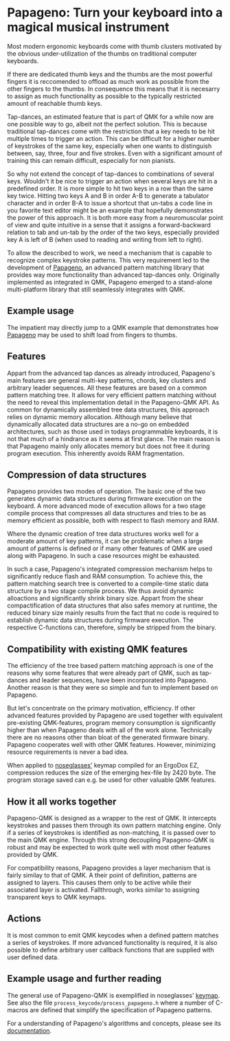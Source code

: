 
# Papageno: Turn your keyboard into a magical musical instrument

Most modern ergonomic keyboards come with thumb clusters motivated by the obvious under-utilization of the thumbs on traditional computer keyboards.

If there are dedicated thumb keys and the thumbs are the most powerful fingers it is reccomended to offload as much work as possible from the other fingers to the thumbs. In consequence this means that it is necesarry to assign as much functionality as possible to the typically restricted amount of reachable thumb keys. 

Tap-dances, an estimated feature that is part of QMK for a while now are one possible way to go, albeit not the perfect solution. This is because traditional tap-dances come with the restriction that a key needs to be hit multiple times to trigger an action. This can be difficult for a higher number of keystrokes of the same key, especially when one wants to distinguish between, say, three, four and five strokes. Even with a significant amount of training this can remain difficult, especially for non pianists.

So why not extend the concept of tap-dances to combinations of several keys. Wouldn't it be nice to trigger an action when several keys are hit in a predefined order. It is more simple to hit two keys in a row than the same key twice. Hitting two keys A and B in order A-B to generate a tabulator character and in order B-A to issue a shortcut that un-tabs a code line in you favorite text editor might be an example that hopefully demonstrates the power of this approach. It is both more easy from a neuromuscular point of view and quite intuitive in a sense that it assigns a forward-backward relation to tab and un-tab by the order of the two keys, especially provided key A is left of B (when used to reading and writing from left to right).

To allow the described to work, we need a mechanism that is capable to recognize complex keystroke patterns. This very requirement led to the development of [Papageno](https://github.com/noseglasses/papageno/), an advanced pattern matching library that provides way more functionality than advanced tap-dances only. Originally implemented as integrated in QMK, Papageno emerged to a stand-alone multi-platform library that still seamlessly integrates with QMK.

## Example usage

The impatient may directly jump to a QMK example that demonstrates how [Papageno](https://github.com/noseglasses/noseglasses_qmk_layout/) may be used to shift load from fingers to thumbs.

## Features
Appart from the advanced tap dances as already introduced, Papageno's main features are general multi-key patterns, chords, key clusters and arbitrary leader sequences. All these features are based on a common pattern matching tree. It allows for very efficient pattern matching without the need to reveal this implementation detail in the Papageno-QMK API. As common for dynamically assembled tree data structures, this approach relies on dynamic memory allocation. Although many believe that dynamically allocated data structures are a no-go on embedded architectures, such as those used in todays programmable keyboards, it is not that much of a hindrance as it seems at first glance. The main reason is that Papageno mainly only allocates memory but does not free it during program execution. This inherently avoids RAM fragmentation. 

## Compression of data structures

Papageno provides two modes of operation. The basic one of the two generates dynamic data structures during firmware execution on the keyboard. A more advanced mode of execution allows for a two stage compile process that compresses all data structures and tries to be as memory efficient as possible, both with respect to flash memory and RAM.

Where the dynamic creation of tree data structures works well for a moderate amount of key patterns, it can be problematic when a large amount of patterns is defined or if many other features of QMK are used along with Papageno. In such a case resources might be exhausted.

In such a case, Papageno's integrated compression mechanism helps to significantly reduce flash and RAM consumption. To achieve this, the pattern matching search tree is converted to a compile-time static data structure by a two stage compile process. We thus avoid dynamic alloactions and significantly shrink binary size. Appart from the shear compactification of data structures that also safes memory at runtime, the reduced binary size mainly results from the fact that no code is required to establish dynamic data structures during firmware execution. The respective C-functions can, therefore, simply be stripped from the binary.

## Compatibility with existing QMK features
The efficiency of the tree based pattern matching approach is one of the reasons why some features that were already part of QMK, such as tap-dances and leader sequences, have been incorporated into Papageno. Another reason is that they were so simple and fun to implement based on Papageno.

But let's concentrate on the primary motivation, efficiency. If other advanced features provided by Papageno are used together with equivalent pre-existing QMK-features, program memory consumption is significantly higher than when Papageno deals with all of the work alone. 
Technically there are no reasons other than bloat of the generated firmware binary. Papageno cooperates well with other QMK features. However, minimizing resource requirements is never a bad idea.

When applied to [noseglasses'](https://github.com/noseglasses/noseglasses_qmk_layout/) keymap compiled for an ErgoDox EZ, compression reduces the size of the emerging hex-file by 2420 byte. The program storage saved can e.g. be used for other valuable QMK features.

## How it all works together

Papageno-QMK is designed as a wrapper to the rest of QMK. It intercepts keystrokes and passes them through its own pattern matching engine. Only if a series of keystrokes is identified as non-matching, it is passed over to the main QMK engine. Through this strong decoupling Papageno-QMK is robust and may be expected to work quite well with most other features provided by QMK.

For compatibility reasons, Papageno provides a layer mechanism that is fairly similay to that of QMK. A their point of definition, patterns are assigned to layers. This causes them only to be active while their associated layer is activated. Fallthrough, works similar to assigning transparent keys to QMK keymaps.

## Actions
It is most common to emit QMK keycodes when a defined pattern matches a series of keystrokes.
If more advanced functionality is required, it is also possible to define arbitrary user callback functions that are supplied with user defined data.

## Example usage and further reading
The general use of Papageno-QMK is exemplified in noseglasses' [keymap](https://github.com/noseglasses/noseglasses_qmk_layout/). See also the file `process_keycode/process_papageno.h` where a number of C-macros are defined that simplify the specification of Papageno patterns. 

For a understanding of Papageno's algorithms and concepts, please see its [documentation](https://github.com/noseglasses/papageno/).


